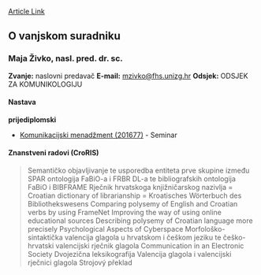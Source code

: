 [Article Link](https://www.fhs.hr/djelatnik/maja.zivko)

## O vanjskom suradniku
###  Maja Živko, nasl. pred. dr. sc. 
**Zvanje:**
naslovni predavač 
**E-mail:**
[mzivko@fhs.unizg.hr](javascript:startMail\('mzivbxs@fuh.vatmu.e'\);)
**Odsjek:**
ODSJEK ZA KOMUNIKOLOGIJU 
#### Nastava
**prijediplomski**
  * [Komunikacijski menadžment (201677)](https://www.fhs.hr/predmet/kommen) - Seminar


#### Znanstveni radovi (CroRIS)
> Semantičko objavljivanje te usporedba entiteta prve skupine između SPAR ontologija FaBiO-a i FRBR DL-a te bibliografskih ontologija FaBiO i BIBFRAME
> Rječnik hrvatskoga knjižničarskog nazivlja = Croatian dictionary of librarianship = Kroatisches Wörterbuch des Bibliothekswesens
> Comparing polysemy of English and Croatian verbs by using FrameNet
> Improving the way of using online educational sources
> Describing polysemy of Croatian language more precisely
> Psychological Aspects of Cyberspace
> Morfološko-sintaktička valencija glagola u hrvatskom i češkom jeziku te češko-hrvatski valencijski rječnik glagola
> Communication in an Electronic Society
> Dvojezična leksikografija
> Valencija glagola i valencijski rječnici glagola
> Strojový překlad
